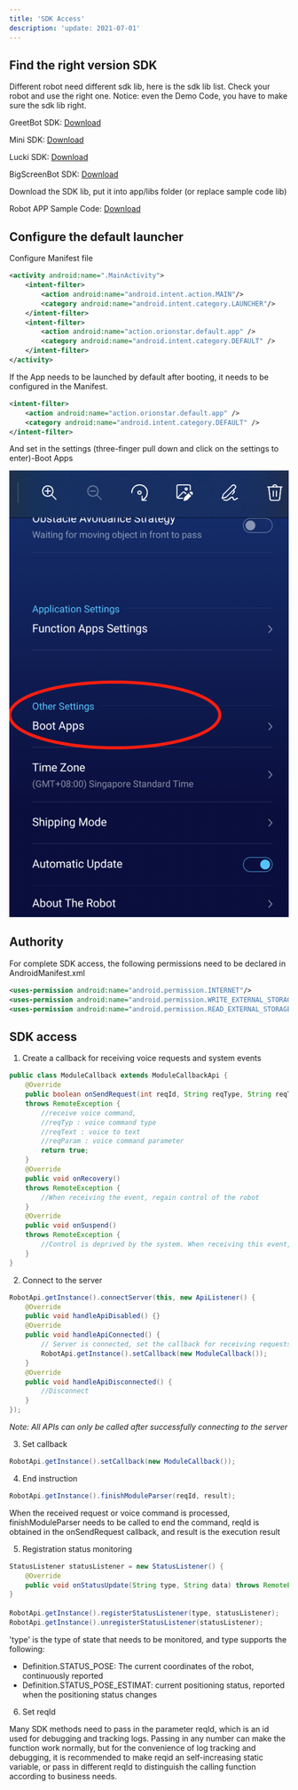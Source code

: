```yaml
---
title: 'SDK Access'
description: 'update: 2021-07-01'
---
```


## Find the right version SDK
Different robot need different sdk lib, here is the sdk lib list. Check your robot and use the right one. Notice: even the Demo Code, you have to make sure the sdk lib right.

GreetBot SDK: [Download](https://orion-base-test-1256573505.cos.ap-beijing.myqcloud.com/cn_docs_file/2021-06-23_16%3A16%3A13_robotservice_release_bxm_v1.1.1.jar)

Mini SDK: [Download](https://orion-base-test-1256573505.cos.ap-beijing.myqcloud.com/cn_docs_file/2021-12-16_15%3A53%3A10_robotservice.zip)

Lucki SDK: [Download](https://orion-base-test-1256573505.cos.ap-beijing.myqcloud.com/cn_docs_file/2021-06-23_16%3A16%3A38_robotservice_release_saiph_V6.11.jar)

BigScreenBot SDK: [Download](https://orion-base-test-1256573505.cos.ap-beijing.myqcloud.com/cn_docs_file/2021-06-23_16%3A16%3A27_robotservice_release_mini_v6.5.jar)

Download the SDK lib, put it into app/libs folder (or replace sample code lib)

Robot APP Sample Code: [Download](https://orion-base-test-1256573505.cos.ap-beijing.myqcloud.com/cn_docs_file/2021-12-16_15%3A59%3A22_RobotSample-english.zip)


## Configure the default launcher
Configure Manifest file

```xml
<activity android:name=".MainActivity">
    <intent-filter>
        <action android:name="android.intent.action.MAIN"/>
        <category android:name="android.intent.category.LAUNCHER"/>
    </intent-filter>
    <intent-filter>
        <action android:name="action.orionstar.default.app" />
        <category android:name="android.intent.category.DEFAULT" />
    </intent-filter>
</activity>
```

If the App needs to be launched by default after booting, it needs to be configured in the Manifest.

```xml
<intent-filter>
    <action android:name="action.orionstar.default.app" />
    <category android:name="android.intent.category.DEFAULT" />
</intent-filter>
```
 
And set in the settings (three-finger pull down and click on the settings to enter)-Boot Apps

<img src="./assets/boot_app.png">
 
## Authority
For complete SDK access, the following permissions need to be declared in AndroidManifest.xml
```xml
<uses-permission android:name="android.permission.INTERNET"/>
<uses-permission android:name="android.permission.WRITE_EXTERNAL_STORAGE"/>
<uses-permission android:name="android.permission.READ_EXTERNAL_STORAGE"/>
```



## SDK access
1. Create a callback for receiving voice requests and system events

``` java
public class ModuleCallback extends ModuleCallbackApi {
    @Override
    public boolean onSendRequest(int reqId, String reqType, String reqText, String reqParam)
    throws RemoteException {
        //receive voice command,
        //reqTyp : voice command type
        //reqText : voice to text
        //reqParam : voice command parameter
        return true;
    }
    @Override
    public void onRecovery()
    throws RemoteException {
        //When receiving the event, regain control of the robot
    }
    @Override
    public void onSuspend()
    throws RemoteException {
        //Control is deprived by the system. When receiving this event, all Api calls are invalid
    }
}
```

2. Connect to the server

``` Java 
RobotApi.getInstance().connectServer(this, new ApiListener() {
    @Override
    public void handleApiDisabled() {}
    @Override
    public void handleApiConnected() {
        // Server is connected, set the callback for receiving requests, including voice commands, system events, etc.
        RobotApi.getInstance().setCallback(new ModuleCallback());
    }
    @Override
    public void handleApiDisconnected() {
        //Disconnect
    }
});
```
*Note: All APIs can only be called after successfully connecting to the server*

3. Set callback

``` Java 
RobotApi.getInstance().setCallback(new ModuleCallback());
```

4. End instruction

``` Java 
RobotApi.getInstance().finishModuleParser(reqId, result);
```

When the received request or voice command is processed, finishModuleParser needs to be called to end the command, reqId is obtained in the onSendRequest callback, and result is the execution result

5. Registration status monitoring

``` Java 
StatusListener statusListener = new StatusListener() {
    @Override
    public void onStatusUpdate(String type, String data) throws RemoteException {};
}

RobotApi.getInstance().registerStatusListener(type, statusListener);
RobotApi.getInstance().unregisterStatusListener(statusListener);
```

'type' is the type of state that needs to be monitored, and type supports the following:

- Definition.STATUS_POSE: The current coordinates of the robot, continuously reported
- Definition.STATUS_POSE_ESTIMAT: current positioning status, reported when the positioning status changes

6. Set reqId

Many SDK methods need to pass in the parameter reqId, which is an id used for debugging and tracking logs. 
Passing in any number can make the function work normally, but for the convenience of log tracking and debugging, 
it is recommended to make reqid an self-increasing static variable, or pass in different reqId to distinguish the calling function according to business needs.
